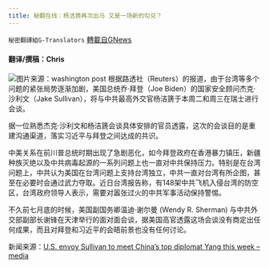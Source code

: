 ```yaml
---
title: 秘翻在线：杨洁篪再次出马 又是一场新的勾兑？
---
```

`秘密翻譯組G-Translators` [轉載自GNews](https://gnews.org/zh-hans/1574596/)

#### 翻译/撰稿：Chris
![](https://assets.gnews.org/wp-content/uploads/2021/10/t_48d1d7bf417341a2bb9b58902e9163c5_name_d6c1beb0_2e87_11eb_9dd6_2d0179981719_scaled.jpg)图片来源：washington post
根据路透社（Reuters）的报道，由于台湾等多个问题的紧张局势逐渐加剧，美国总统乔·拜登（Joe Biden）的国家安全顾问杰克·沙利文（Jake Sullivan），将与中共最高外交官杨洁篪于本周二和周三在瑞士进行会谈。

据一位熟悉杰克·沙利文和杨洁篪会谈具体安排的官员透露，这次的会谈目的是重建沟通渠道，落实习近平与拜登之间达成的共识。

中美关系在前川普总统时期出现了急剧恶化，如今拜登政府在香港暴力镇压，新疆种族灭绝以及中共病毒起源的一系列问题上也一直对中共保持压力。特别是在台湾问题上，中共认为美国在台湾问题上支持台湾独立，中共一直对台湾有所企图，甚至在必要时会通过武力夺取。近日台湾报告称，有148架中共飞机入侵台湾的防空区，台湾政府领导人表示，需要对嚣张过火的中共军事活动保持警惕。

不久前七月底的时候，美国副国务卿温迪·谢尔曼 (Wendy R. Sherman) 与中共外交部副部长谢锋在天津举行的面对面会谈，据美国高官透露这场会谈没有商定出任何成果，而且对拜登和习近平的会晤前景也没有任何讨论。

新闻来源：[U.S. envoy Sullivan to meet China’s top diplomat Yang this week – media](https://www.reuters.com/world/us/us-envoy-sullivan-meet-chinas-top-diplomat-yang-this-week-scmp-2021-10-05/)
